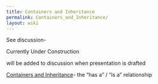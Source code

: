 ```yaml
---
title: Containers and Inheritance
permalink: Containers_and_Inheritance/
layout: wiki
---
```


See discussion-

Currently Under Construction

will be added to discussion when presentation is drafted

[Containers and Inheritance](Containers_and_Inheritance "wikilink")- the
“has a” / “is a” relationship

